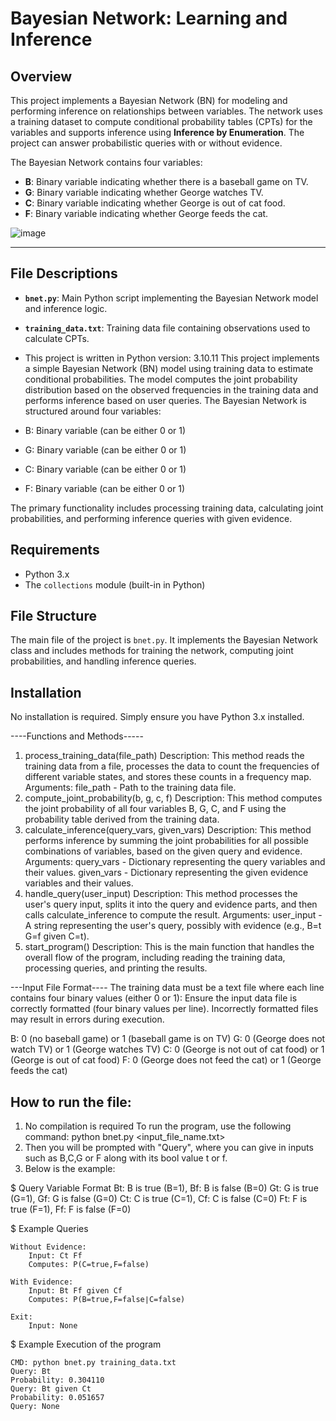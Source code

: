 # **Bayesian Network: Learning and Inference**

## **Overview**
This project implements a Bayesian Network (BN) for modeling and performing inference on relationships between variables. The network uses a training dataset to compute conditional probability tables (CPTs) for the variables and supports inference using **Inference by Enumeration**. The project can answer probabilistic queries with or without evidence.

The Bayesian Network contains four variables:
- **B**: Binary variable indicating whether there is a baseball game on TV.
- **G**: Binary variable indicating whether George watches TV.
- **C**: Binary variable indicating whether George is out of cat food.
- **F**: Binary variable indicating whether George feeds the cat.

![image](https://github.com/user-attachments/assets/3797f69c-0506-4e9b-8a53-6debd2554397)


---

## **File Descriptions**
- **`bnet.py`**: Main Python script implementing the Bayesian Network model and inference logic.
- **`training_data.txt`**: Training data file containing observations used to calculate CPTs.

- This project is written in Python version: 3.10.11
This project implements a simple Bayesian Network (BN) model using training data to estimate conditional probabilities. The model computes the joint probability distribution based on the observed frequencies in the training data and performs inference based on user queries. The Bayesian Network is structured around four variables:

- B: Binary variable (can be either 0 or 1)
- G: Binary variable (can be either 0 or 1)
- C: Binary variable (can be either 0 or 1)
- F: Binary variable (can be either 0 or 1)

The primary functionality includes processing training data, calculating joint probabilities, and performing inference queries with given evidence.

## Requirements
- Python 3.x
- The `collections` module (built-in in Python)

## File Structure
The main file of the project is `bnet.py`. It implements the Bayesian Network class and includes methods for training the network, computing joint probabilities, and handling inference queries.

## Installation
No installation is required. Simply ensure you have Python 3.x installed.


----Functions and Methods-----
1) process_training_data(file_path)
	Description: This method reads the training data from a file, processes the data to count the frequencies of different variable states, and stores these counts in a frequency map.
	Arguments: file_path - Path to the training data file.
2) compute_joint_probability(b, g, c, f)
	Description: This method computes the joint probability of all four variables B, G, C, and F using the probability table derived from the training data.
3) calculate_inference(query_vars, given_vars)
	Description: This method performs inference by summing the joint probabilities for all possible combinations of variables, based on the given query and evidence.
	Arguments:
		query_vars - Dictionary representing the query variables and their values.
		given_vars - Dictionary representing the given evidence variables and their values.
3) handle_query(user_input)
	Description: This method processes the user's query input, splits it into the query and evidence parts, and then calls calculate_inference to compute the result.
	Arguments: user_input - A string representing the user's query, possibly with evidence (e.g., B=t G=f given C=t).
4) start_program()
	Description: This is the main function that handles the overall flow of the program, including reading the training data, processing queries, and printing the results.

---Input File Format----
The training data must be a text file where each line contains four binary values (either 0 or 1):
Ensure the input data file is correctly formatted (four binary values per line). Incorrectly formatted files may result in errors during execution.

B: 0 (no baseball game) or 1 (baseball game is on TV)
G: 0 (George does not watch TV) or 1 (George watches TV)
C: 0 (George is not out of cat food) or 1 (George is out of cat food)
F: 0 (George does not feed the cat) or 1 (George feeds the cat)

## How to run the file:

1) No compilation is required
To run the program, use the following command:  python bnet.py <input_file_name.txt>
2) Then you will be prompted with "Query", where you can give in inputs such as B,C,G or F along with its bool value t or f.
3) Below is the example:

$ Query Variable Format
Bt: B is true (B=1), Bf: B is false (B=0)
Gt: G is true (G=1), Gf: G is false (G=0)
Ct: C is true (C=1), Cf: C is false (C=0)
Ft: F is true (F=1), Ff: F is false (F=0)

$ Example Queries

    Without Evidence:
        Input: Ct Ff
        Computes: P(C=true,F=false)

    With Evidence:
        Input: Bt Ff given Cf
        Computes: P(B=true,F=false∣C=false)

    Exit:
        Input: None



$ Example Execution of the program
	
	CMD: python bnet.py training_data.txt
	Query: Bt
	Probability: 0.304110
	Query: Bt given Ct
	Probability: 0.051657
	Query: None
